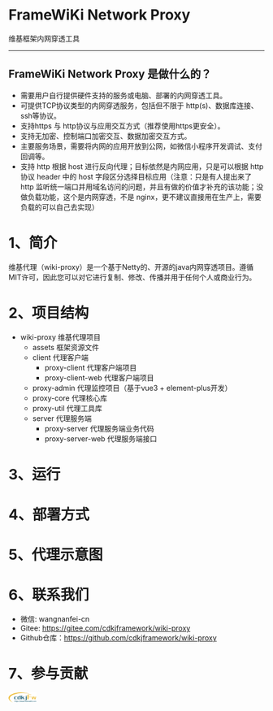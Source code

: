 # FrameWiKi Network Proxy

维基框架内网穿透工具

*********************

## FrameWiKi Network Proxy 是做什么的？

- 需要用户自行提供硬件支持的服务或电脑、部署的内网穿透工具。
- 可提供TCP协议类型的内网穿透服务，包括但不限于 http(s)、数据库连接、ssh等协议。
- 支持https 与 http协议与应用交互方式（推荐使用https更安全）。
- 支持无加密、控制端口加密交互、数据加密交互方式。
- 主要服务场景，需要将内网的应用开放到公网，如微信小程序开发调试、支付回调等。
- 支持 http 根据 host 进行反向代理；目标依然是内网应用，只是可以根据 http 协议 header 中的 host 字段区分选择目标应用（注意：只是有人提出来了
  http 监听统一端口并用域名访问的问题，并且有做的价值才补充的该功能；没做负载功能，这个是内网穿透，不是
  nginx，更不建议直接用在生产上，需要负载的可以自己去实现）

# 1、简介

维基代理（wiki-proxy）是一个基于Netty的、开源的java内网穿透项目。遵循MIT许可，因此您可以对它进行复制、修改、传播并用于任何个人或商业行为。

# 2、项目结构

- wiki-proxy 维基代理项目
    - assets 框架资源文件
    - client 代理客户端
        - proxy-client 代理客户端项目
        - proxy-client-web 代理客户端项目
    - proxy-admin 代理监控项目（基于vue3 + element-plus开发）
    - proxy-core 代理核心库
    - proxy-util 代理工具库
    - server 代理服务端
        - proxy-server 代理服务端业务代码
        - proxy-server-web 代理服务端接口

# 3、运行

# 4、部署方式

# 5、代理示意图

# 6、联系我们

- 微信: wangnanfei-cn
- Gitee: https://gitee.com/cdkjframework/wiki-proxy
- Github仓库：https://github.com/cdkjframework/wiki-proxy

# 7、参与贡献

<a href="https://gitee.com/cdkjframework" target="_blank">
<img src="assets/developer/wiki.png" width="11%"/>
</a>
